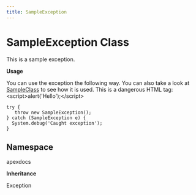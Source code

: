 ```yaml
---
title: SampleException
---
```


# SampleException Class

This is a sample exception.

**Usage** 

You can use the exception the following way. 
You can also take a look at [SampleClass](/samplegroup/SampleClass.md) to see how it is used. 
This is a dangerous HTML tag: &lt;script&gt;alert(&#x27;Hello&#x27;);&lt;/script&gt; 
 
```apex
try {
   throw new SampleException();
} catch (SampleException e) {
  System.debug('Caught exception');
}
```

## Namespace
apexdocs

**Inheritance**

Exception
